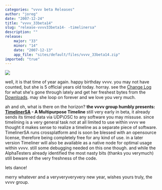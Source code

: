 ```yaml
---
categories: "vvvv beta Releases"
author: "joreg"
date: "2007-12-24"
title: "vvvv_33beta14"
slug: "release-vvvv33beta14- -timelinersa"
description: ""
release: 
    major: "33"
    minor: "14"
    date: "2007-12-13"
    app_file: "sites/default/files/vvvv_33beta14.zip"
imported: "true"
---
```



![](timeliner.jpg)

well, it is that time of year again. happy birthday vvvv. you may not have counted, but she is 5 official years old today. horray. see the [Change Log](https://betadocs.vvvv.org/changelog/core/change-log-vvvv33beta14.html) for what she's gone through lately and get her freshest bytes from the [Downloads](https://vvvv.org/downloads). may she loop on forever and we love you very much.

ah and oh, what is there on the horizon? 
**the vvvv group humbly presents: [TimelinerSA](https://betadocs.vvvv.org/topics/animation/timelinersa.html) - A Multipurpose Timeline**
still very early in beta, it already sends its timed data via UDP\OSC to any software you may missuse. since timelining is a very general task not at all limited to use within vvvv we thought it makes sense to realize a timeline as a separate piece of software. TimelinerSA runs crossplatform and is soon be blessed with an opensource license, therefore being completely free for any kind of use. in a later version Timeliner will also be available as a native node for optimal usage within vvvv. still some debugging needed on this one though. and while the AlphaTesters already identified the most nasty bits (thanks you verymuch) still beware of the very freshness of the code.

lets dance! 

merry whatever
and a veryveryveryvery new year,
wishes yours truly,
the vvvv group.